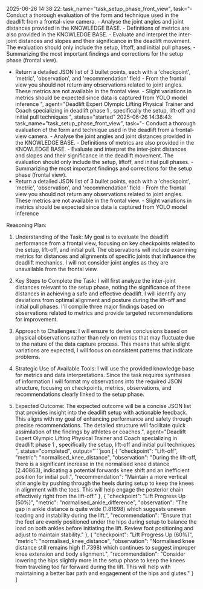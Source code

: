 2025-06-26 14:38:22: task_name="task_setup_phase_front_view", task="- Conduct a thorough evaluation of the form and technique used in the deadlift from a frontal-view camera. - Analyse the joint angles and joint distances provided in the KNOWLEDGE BASE. - Definitions of metrics are also provided in the KNOWLEDGE BASE. - Evaluate and interpret the inter-joint distances and slopes and their significance in the deadlift movement. The evaluation should only include the setup, liftoff, and initial pull phases. - Summarizing the most important findings and corrections for the setup phase (frontal view).
- Return a detailed JSON list of 3 bullet points, each with a 'checkpoint', 'metric', 'observation', and 'recommendation' field - From the frontal view you should not return any observations related to joint angles. These metrics are not available in the frontal view. - Slight variations in metrics should be expected since data is captured from YOLO model inference
", agent="Deadlift Expert Olympic Lifting Physical Trainer and Coach specializing in deadlift phase 1 , specifically the setup, lift-off and initial pull techniques
", status="started"
2025-06-26 14:38:43: task_name="task_setup_phase_front_view", task="- Conduct a thorough evaluation of the form and technique used in the deadlift from a frontal-view camera. - Analyse the joint angles and joint distances provided in the KNOWLEDGE BASE. - Definitions of metrics are also provided in the KNOWLEDGE BASE. - Evaluate and interpret the inter-joint distances and slopes and their significance in the deadlift movement. The evaluation should only include the setup, liftoff, and initial pull phases. - Summarizing the most important findings and corrections for the setup phase (frontal view).
- Return a detailed JSON list of 3 bullet points, each with a 'checkpoint', 'metric', 'observation', and 'recommendation' field - From the frontal view you should not return any observations related to joint angles. These metrics are not available in the frontal view. - Slight variations in metrics should be expected since data is captured from YOLO model inference


Reasoning Plan:
1. Understanding of the Task: My goal is to evaluate the deadlift performance from a frontal view, focusing on key checkpoints related to the setup, lift-off, and initial pull. The observations will include examining metrics for distances and alignments of specific joints that influence the deadlift mechanics. I will not consider joint angles as they are unavailable from the frontal view.  

2. Key Steps to Complete the Task: I will first analyze the inter-joint distances relevant to the setup phase, noting the significance of these distances in achieving a safe and effective deadlift. I will identify any deviations from optimal alignment and posture during the lift-off and initial pull phases. I'll compile three major findings based on observations related to metrics and provide targeted recommendations for improvement. 

3. Approach to Challenges: I will ensure to derive conclusions based on physical observations rather than rely on metrics that may fluctuate due to the nature of the data capture process. This means that while slight variations are expected, I will focus on consistent patterns that indicate problems. 

4. Strategic Use of Available Tools: I will use the provided knowledge base for metrics and data interpretations. Since the task requires syntheses of information I will format my observations into the required JSON structure, focusing on checkpoints, metrics, observations, and recommendations clearly linked to the setup phase. 

5. Expected Outcome: The expected outcome will be a concise JSON list that provides insight into the deadlift setup with actionable feedback. This aligns with my goal of enhancing performance and safety through precise recommendations. The detailed structure will facilitate quick assimilation of the findings by athletes or coaches.", agent="Deadlift Expert Olympic Lifting Physical Trainer and Coach specializing in deadlift phase 1 , specifically the setup, lift-off and initial pull techniques
", status="completed", output="```json
[
  {
    "checkpoint": "Lift-off",
    "metric": "normalised_knee_distance",
    "observation": "During the lift-off, there is a significant increase in the normalised knee distance (2.40863), indicating a potential forwards knee shift and an inefficient position for initial pull.",
    "recommendation": "Maintain a more vertical shin angle by pushing through the heels during setup to keep the knees in alignment with the toes. This will help engage the posterior chain effectively right from the lift-off."
  },
  {
    "checkpoint": "Lift Progress Up (50%)",
    "metric": "normalised_ankle_difference",
    "observation": "The gap in ankle distance is quite wide (1.81698) which suggests uneven loading and instability during the lift.",
    "recommendation": "Ensure that the feet are evenly positioned under the hips during setup to balance the load on both ankles before initiating the lift. Review foot positioning and adjust to maintain stability."
  },
  {
    "checkpoint": "Lift Progress Up (60%)",
    "metric": "normalised_knee_distance",
    "observation": "Normalised knee distance still remains high (1.7398) which continues to suggest improper knee extension and body alignment.",
    "recommendation": "Consider lowering the hips slightly more in the setup phase to keep the knees from traveling too far forward during the lift. This will help with maintaining a better bar path and engagement of the hips and glutes."
  }
]
```"
